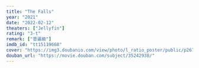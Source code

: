 ```yaml
---
title: "The Falls"
year: "2021"
date: "2022-02-12"
theaters: ["Jellyfin"]
rating: "3-t"
remark: ["普遍級"]
imdb_id: "tt15119668"
cover: "https://img3.doubanio.com/view/photo/l_ratio_poster/public/p2678037153.jpg"
douban_url: "https://movie.douban.com/subject/35242938/"
---
```

